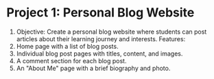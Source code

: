 # Project 1: Personal Blog Website

1. Objective: Create a personal blog website where students can post articles about their learning journey and interests.
Features:
2. Home page with a list of blog posts.
3. Individual blog post pages with titles, content, and images.
4. A comment section for each blog post.
5. An "About Me" page with a brief biography and photo.
